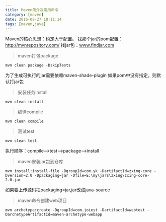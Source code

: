 ```yaml
---
title: Maven简介及常用命令
category: [maven]
date: 2016-08-27 18:11:14
tags: [maven,java]
---
```

Maven的核心思想：约定大于配置。
找那个jar的pom配置：http://mvnrepository.com/
找jar包：www.findjar.com
<!--more-->
>   maven打包package

    mvn clean package -DskipTests
为了生成可执行的jar需要依赖maven-shade-plugin
如果pom中没有指定，则默认打jar包

>   安装任务install

    mvn clean install

>   编译compile

    mvn clean compile

>   测试test

    mvn clean test
执行顺序：compile-->test-->package-->install


>   maven安装jar包到仓库

    mvn install:install-file -DgroupId=com.yk -DartifactId=zxing-core -Dversion=2.0 -Dpackaging=jar -Dfile=E:\my\jars\zxing\zxing-core-2.0.jar

如果要上传源码把packaging=jar,jar改成java-source

>   maven命令创建web项目

    mvn archetype:create -DgroupId=com.joiest -DartifactId=webtest -DarchetypeArtifactId=maven-archetype-webapp

